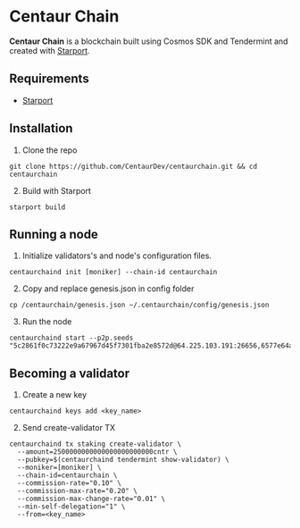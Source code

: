 # Centaur Chain

**Centaur Chain** is a blockchain built using Cosmos SDK and Tendermint and created with [Starport](https://github.com/tendermint/starport).

## Requirements
- [Starport](https://docs.starport.network/intro/install.html)

## Installation

1. Clone the repo
```
git clone https://github.com/CentaurDev/centaurchain.git && cd centaurchain
```

2. Build with Starport
```
starport build
```

## Running a node

1. Initialize validators's and node's configuration files.
```
centaurchaind init [moniker] --chain-id centaurchain
```

2. Copy and replace genesis.json in config folder
```
cp /centaurchain/genesis.json ~/.centaurchain/config/genesis.json
```

3. Run the node
```
centaurchaind start --p2p.seeds "5c2861f0c73222e9a67967d45f7301fba2e8572d@64.225.103.191:26656,6577e64ac8799559f278eadb2fd51e88b63ffa58@174.138.30.107:26656,7f31fbd52e4cbb363e5b1626cbcaf30d470ad1a4@139.59.244.72:26656,9785c21dceb2e2735f7cec5d9ad74681173bf224@138.68.143.66:26656,f4bd87cb114cbfa71b0c3bb3cc453d9d77eeeafe@142.93.233.11:26656"
```

## Becoming a validator

1. Create a new key
```
centaurchaind keys add <key_name>
```

2. Send create-validator TX
```
centaurchaind tx staking create-validator \
  --amount=2500000000000000000000000cntr \
  --pubkey=$(centaurchaind tendermint show-validator) \
  --moniker=[moniker] \
  --chain-id=centaurchain \
  --commission-rate="0.10" \
  --commission-max-rate="0.20" \
  --commission-max-change-rate="0.01" \
  --min-self-delegation="1" \
  --from=<key_name>
```
